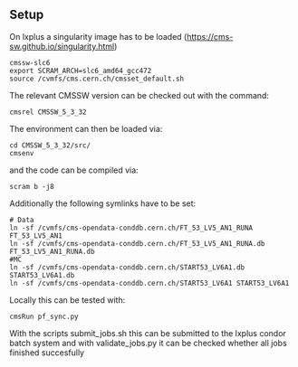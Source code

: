 
## Setup
On lxplus a singularity image has to be loaded (https://cms-sw.github.io/singularity.html)
```
cmssw-slc6
export SCRAM_ARCH=slc6_amd64_gcc472
source /cvmfs/cms.cern.ch/cmsset_default.sh
```
The relevant CMSSW version can be checked out with the command:
```
cmsrel CMSSW_5_3_32
```
The environment can then be loaded via:
```
cd CMSSW_5_3_32/src/
cmsenv
```
and the code can be compiled via:
```
scram b -j8
```
Additionally the following symlinks have to be set:
```
# Data
ln -sf /cvmfs/cms-opendata-conddb.cern.ch/FT_53_LV5_AN1_RUNA FT_53_LV5_AN1
ln -sf /cvmfs/cms-opendata-conddb.cern.ch/FT_53_LV5_AN1_RUNA.db FT_53_LV5_AN1_RUNA.db
#MC
ln -sf /cvmfs/cms-opendata-conddb.cern.ch/START53_LV6A1.db START53_LV6A1.db
ln -sf /cvmfs/cms-opendata-conddb.cern.ch/START53_LV6A1 START53_LV6A1
```
Locally this can be tested with:
```
cmsRun pf_sync.py
```
With the scripts submit_jobs.sh this can be submitted to the lxplus condor batch system and with validate_jobs.py it can be checked whether all jobs finished succesfully
